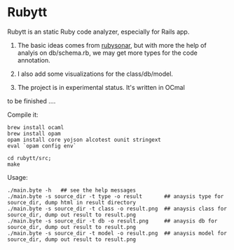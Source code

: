 # Rubytt

Rubytt is an static Ruby code analyzer, especially for Rails app. 

1. The basic ideas comes from [rubysonar](https://github.com/yinwang0/rubysonar), but with more the help of analyis on db/schema.rb, 
we may get more types for the code annotation. 

2. I also add some visualizations for the class/db/model.

3. The project is in experimental status. It's written in OCmal

to be finished ....

Compile it:

```shell
brew install ocaml 
brew install opam
opam install core yojson alcotest ounit stringext
eval `opam config env`

cd rubytt/src;
make 
```

Usage:

```shell
./main.byte -h   ## see the help messages
./main.byte -s source_dir -t type -o result       ## anaysis type for source_dir, dump html in result directory
./main.byte -s source_dir -t class -o result.png  ## anaysis class for source_dir, dump out result to result.png
./main.byte -s source_dir -t db -o result.png     ## anaysis db for source_dir, dump out result to result.png
./main.byte -s source_dir -t model -o result.png  ## anaysis model for source_dir, dump out result to result.png
```
